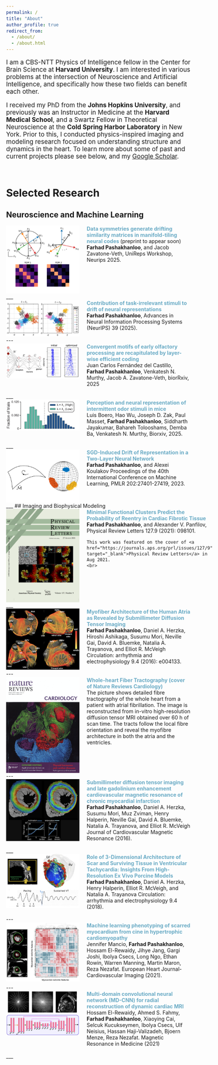 ```yaml
---
permalink: /
title: "About"
author_profile: true
redirect_from: 
  - /about/
  - /about.html
---
```

<div style="font-size: 17px;">
<p>I am a CBS-NTT Physics of Intelligence fellow in the Center for Brain Science at <b>Harvard University</b>. I am interested in various problems at the intersection of Neuroscience and Artificial Intelligence, and specifically how these two fields can benefit each other.</p>

<p>I received my PhD from the <b>Johns Hopkins University</b>, and previously was an Instructor in Medicine at the <b>Harvard Medical School</b>, and a Swartz Fellow in Theoretical Neuroscience at the <b>Cold Spring Harbor Laboratory</b> in New York. Prior to this, I conducted physics-inspired imaging and modeling research focused on understanding structure and dynamics in the heart. To learn more about some of past and current projects please see below, and my
<a href="https://scholar.google.com/citations?user=aIQV3HAAAAAJ&hl=en" target="_blank">Google Scholar</a>.</p>

</div>
<br>
<!-- News
======
<span style="font-size:18px">
<!-- [09/2025] Paper accepted at Neurips' UniReps Workshop.<br>
[09/2025] Paper accepted at Neurips 2025 main conference.<br>
[09/2025] Preprint available on biorXiv.<br>
[06/2025] Presented a poster at Harvard's Kempner NeuroAI Symposium on learning and stability of value representations in the brain. <br>
[12/2023] Interviewed by the <a href="https://www.thetransmitter.org/learning/what-drifting-representations-reveal-about-the-brain/" target="_blank">Transmitter</a> on my research on drifting representations in the brain. -->
<!-- <span> -->


# Selected Research
## Neuroscience and Machine Learning
<!-- <div style="float:left; margin-right: 15px; clear: both;">
  <img src="images/Research1.png" alt="Alt text" width="200">
</div>
Text will 
<div style="clear: both;"></div>
 flow around the image.Text will flow around the image.Text will flow around the image.Text will flow around the image. -->
<div style="display: flex; align-items: flex-start;">
  <img src="images/RSMWebsite.png" alt="Alt text" width="200" style="margin-right: 20px;">
  <span style="font-size:14px">
    <a href="" target="_blank" style="color: #6aabc5ff; text-decoration: none; font-weight: bold;">
     Data symmetries generate drifting similarity matrices in manifold-tiling neural codes
    </a>(preprint to appear soon)<br>
    <strong>Farhad Pashakhanloo</strong>, and Jacob Zavatone-Veth, UniReps Workshop, Neurips 2025.<br>
    <br>
  </span>
</div>
___
<div style="display: flex; align-items: flex-start;">
  <img src="images/MNISTWebsite.png" alt="Alt text" width="200" style="margin-right: 20px;">
  <span style="font-size:14px">
    <a href="https://arxiv.org/abs/2510.21588" target="_blank" style="color: #6aabc5ff; text-decoration: none; font-weight: bold;">
     Contribution of task-irrelevant stimuli to drift of neural representations
    </a><br>
    <strong>Farhad Pashakhanloo</strong>, Advances in Neural Information Processing Systems (NeurIPS) 39 (2025).<br>
    <br>
  </span>
</div>
---
<div style="display: flex; align-items: flex-start;">
  <img src="images/OlfCircuit.png" alt="Alt text" width="200" style="margin-right: 20px;">
  <span style="font-size:14px">
    <a href="https://www.biorxiv.org/content/10.1101/2025.09.03.673748v1.abstract" target="_blank" style="color: #6aabc5ff; text-decoration: none; font-weight: bold;">
     Convergent motifs of early olfactory processing are recapitulated by layer-wise efficient coding
    </a><br>
     Juan Carlos Fernández del Castillo, <strong>Farhad Pashakhanloo</strong>, Venkatesh N. Murthy,  Jacob A. Zavatone-Veth, biorRxiv, 2025<br>
    <br>
  </span>
</div>
___
<div style="display: flex; align-items: flex-start;">
  <img src="images/EvidenceAccOlf.jpg" alt="Alt text" width="200" style="margin-right: 20px;">
  <span style="font-size:14px">
    <a href="https://www.biorxiv.org/content/10.1101/2025.02.12.637969v1.abstract" target="_blank" style="color: #6aabc5ff; text-decoration: none; font-weight: bold;">
     Perception and neural representation of intermittent odor stimuli in mice
    </a><br>
    Luis Boero,  Hao Wu,  Joseph D. Zak,  Paul Masset, <strong>Farhad Pashakhanloo</strong>,  Siddharth Jayakumar,  Bahareh Tolooshams,  Demba Ba,  Venkatesh N. Murthy, Biorxiv, 2025.<br>
    <br>
  </span>
</div>
___
<div style="display: flex; align-items: flex-start;">
  <img src="images/Research2.png" alt="Alt text" width="200" style="margin-right: 20px;">
  <span style="font-size:14px">
    <a href="https://proceedings.mlr.press/v202/pashakhanloo23a.html" target="_blank" style="color: #6aabc5ff; text-decoration: none; font-weight: bold;">
     SGD-Induced Drift of Representation in a Two-Layer Neural Network
    </a><br>
    <strong>Farhad Pashakhanloo</strong>, and Alexei Koulakov Proceedings of the 40th International Conference on Machine Learning, PMLR 202:27401-27419, 2023.<br>
    <br>
  </span>
</div>
___
## Imaging and Biophysical Modeling
<div style="display: flex; align-items: flex-start;">
  <img src="images/PRLCoverFarhad2.png" alt="Alt text" width="200" style="margin-right: 20px;">
  <span style="font-size:14px">
    <a href="files/PashakhanlooPRL2021.pdf" target="_blank" style="color: #6aabc5ff; text-decoration: none; font-weight: bold;">
     Minimal Functional Clusters Predict the Probability of Reentry in Cardiac Fibrotic Tissue
    </a><br>
    <strong>Farhad Pashakhanloo</strong>, and Alexander V. Panfilov, Physical Review Letters 127.9 (2021): 098101.<br>
    
    This work was featured on the cover of <a href="https://journals.aps.org/prl/issues/127/9" target="_blank">Physical Review Letters</a> in Aug 2021.
    <br>
  </span>
</div>
___
<div style="display: flex; align-items: flex-start;">
  <img src="images/FigureAtria2.png" alt="Alt text" width="200" style="margin-right: 20px;">
  <span style="font-size:14px">
    <a href="https://www.ahajournals.org/doi/full/10.1161/CIRCEP.116.004133" target="_blank" style="color: #6aabc5ff; text-decoration: none; font-weight: bold;">
     Myofiber Architecture of the Human Atria as Revealed by Submillimeter Diffusion Tensor Imaging
    </a><br>
    <strong>Farhad Pashakhanloo</strong>, Daniel A. Herzka, Hiroshi Ashikaga, Susumu Mori, Neville Gai, David A. Bluemke, Natalia A. Trayanova, and Elliot R. McVeigh  Circulation: arrhythmia and electrophysiology 9.4 (2016): e004133.<br>
    <br>
  </span>
</div>
---
<div style="display: flex; align-items: flex-start;">
  <img src="images/NatureCoverFarhad.png" alt="Alt text" width="200" style="margin-right: 20px;">
  <span style="font-size:14px">
    <a href="https://nature.com/nrcardio/volumes/14/issues/1" target="_blank" style="color: #6aabc5ff; text-decoration: none; font-weight: bold;">
     Whole-heart Fiber Tractography (cover of Nature Reviews Cardiology)
    </a><br>
    The picture shows detailed fibre tractography of the whole heart from a patient with atrial fibrillation. The image is reconstructed from in-vitro high-resolution diffusion tensor MRI obtained over 60 h of scan time. The tracts follow the local fibre orientation and reveal the myofibre architecture in both the atria and the ventricles.
    <br>
    <br>
  </span>
</div>
---
<div style="display: flex; align-items: flex-start;">
  <img src="images/Infarct.png" alt="Alt text" width="200" style="margin-right: 20px;">
  <span style="font-size:14px">
    <a href="https://www.sciencedirect.com/science/article/pii/S1097664723010438" target="_blank" style="color: #6aabc5ff; text-decoration: none; font-weight: bold;">
     Submillimeter diffusion tensor imaging and late gadolinium enhancement cardiovascular magnetic resonance of chronic myocardial infarction
    </a><br>
    <strong>Farhad Pashakhanloo</strong>, Daniel A. Herzka, Susumu Mori, Muz Zviman, Henry Halperin, Neville Gai, David A. Bluemke, Natalia A. Trayanova, and Elliot R. McVeigh  Journal of Cardiovascular Magnetic Resonance (2016).<br>
    <br>
  </span>
</div>
___
<div style="display: flex; align-items: flex-start;">
  <img src="images/3DHighResModel.png" alt="Alt text" width="200" style="margin-right: 20px;">
  <span style="font-size:14px">
    <a href="https://www.ahajournals.org/doi/full/10.1161/CIRCEP.116.004133" target="_blank" style="color: #6aabc5ff; text-decoration: none; font-weight: bold;">
     Role of 3-Dimensional Architecture of Scar and Surviving Tissue in Ventricular Tachycardia: Insights From High-Resolution Ex Vivo Porcine Models
    </a><br>
    <strong>Farhad Pashakhanloo</strong>, Daniel A. Herzka, Henry Halperin, Elliot R. McVeigh, and Natalia A. Trayanova  Circulation: arrhythmia and electrophysiology 9.4 (2018).<br>
    <br>
  </span>
</div>
---
<div style="display: flex; align-items: flex-start;">
  <img src="images/Radiomics.png" alt="Alt text" width="200" style="margin-right: 20px;">
  <span style="font-size:14px">
    <a href="https://academic.oup.com/ehjcimaging/article/23/4/532/6199608" target="_blank" style="color: #6aabc5ff; text-decoration: none; font-weight: bold;">
     Machine learning phenotyping of scarred myocardium from cine in hypertrophic cardiomyopathy
    </a><br>
    Jennifer Mancio, <strong>Farhad Pashakhanloo</strong>, Hossam El-Rewaidy, Jihye Jang, Gargi Joshi, Ibolya Csecs, Long Ngo, Ethan Rowin, Warren Manning, Martin Maron, Reza Nezafat. European Heart Journal-Cardiovascular Imaging (2021).<br>
    <br>
  </span>
</div>
---
<div style="display: flex; align-items: flex-start;">
  <img src="images/CineCNN.png" alt="Alt text" width="200" style="margin-right: 20px;">
  <span style="font-size:14px">
    <a href="https://academic.oup.com/ehjcimaging/article/23/4/532/6199608" target="_blank" style="color: #6aabc5ff; text-decoration: none; font-weight: bold;">
     Multi-domain convolutional neural network (MD-CNN) for radial reconstruction of dynamic cardiac MRI
    </a><br>
   Hossam El-Rewaidy, Ahmed S. Fahmy, <strong>Farhad Pashakhanloo</strong>, Xiaoying Cai, Selcuk Kucukseymen, Ibolya Csecs, Ulf Neisius, Hassan Haji-Valizadeh, Bjoern Menze, Reza Nezafat. Magnetic Resonance in Medicine (2021) <br>
    <br>
  </span>
</div>
___
<!-- This is the front page of a website that is powered by the [Academic Pages template](https://github.com/academicpages/academicpages.github.io) and hosted on GitHub pages. [GitHub pages](https://pages.github.com) is a free service in which websites are built and hosted from code and data stored in a GitHub repository, automatically updating when a new commit is made to the repository. This template was forked from the [Minimal Mistakes Jekyll Theme](https://mmistakes.github.io/minimal-mistakes/) created by Michael Rose, and then extended to support the kinds of content that academics have: publications, talks, teaching, a portfolio, blog posts, and a dynamically-generated CV. Incidentally, these same features make it a great template for anyone that needs to show off a professional template!

 You can fork [this template](https://github.com/academicpages/academicpages.github.io) right now, modify the configuration and Markdown files, add your own PDFs and other content, and have your own site for free, with no ads!

A data-driven personal website
======
Like many other Jekyll-based GitHub Pages templates, Academic Pages makes you separate the website's content from its form. The content & metadata of your website are in structured Markdown files, while various other files constitute the theme, specifying how to transform that content & metadata into HTML pages. You keep these various Markdown (.md), YAML (.yml), HTML, and CSS files in a public GitHub repository. Each time you commit and push an update to the repository, the [GitHub pages](https://pages.github.com/) service creates static HTML pages based on these files, which are hosted on GitHub's servers free of charge.

Many of the features of dynamic content management systems (like Wordpress) can be achieved in this fashion, using a fraction of the computational resources and with far less vulnerability to hacking and DDoSing. You can also modify the theme to your heart's content without touching the content of your site. If you get to a point where you've broken something in Jekyll/HTML/CSS beyond repair, your Markdown files describing your talks, publications, etc. are safe. You can rollback the changes or even delete the repository and start over - just be sure to save the Markdown files! You can also write scripts that process the structured data on the site, such as [this one](https://github.com/academicpages/academicpages.github.io/blob/master/talkmap.ipynb) that analyzes metadata in pages about talks to display [a map of every location you've given a talk](https://academicpages.github.io/talkmap.html).

For those users that need more advanced functionality, the template also supports the following popular tools:
- [MathJax](https://www.mathjax.org/) for mathematical equations
- [Mermaid](https://mermaid.js.org/) for diagraming
- [Plotly](https://plotly.com/javascript/) for plotting

Getting started
======
1. Register a GitHub account if you don't have one and confirm your e-mail (required!)
1. Fork [this template](https://github.com/academicpages/academicpages.github.io) by clicking the "Use this template" button in the top right. 
1. Go to the repository's settings (rightmost item in the tabs that start with "Code", should be below "Unwatch"). Rename the repository "[your GitHub username].github.io", which will also be your website's URL.
1. Set site-wide configuration and create content & metadata (see below -- also see [this set of diffs](http://archive.is/3TPas) showing what files were changed to set up [an example site](https://getorg-testacct.github.io) for a user with the username "getorg-testacct")
1. Upload any files (like PDFs, .zip files, etc.) to the files/ directory. They will appear at https://[your GitHub username].github.io/files/example.pdf.  
1. Check status by going to the repository settings, in the "GitHub pages" section

Site-wide configuration
------
The main configuration file for the site is in the base directory in [_config.yml](https://github.com/academicpages/academicpages.github.io/blob/master/_config.yml), which defines the content in the sidebars and other site-wide features. You will need to replace the default variables with ones about yourself and your site's github repository. The configuration file for the top menu is in [_data/navigation.yml](https://github.com/academicpages/academicpages.github.io/blob/master/_data/navigation.yml). For example, if you don't have a portfolio or blog posts, you can remove those items from that navigation.yml file to remove them from the header. 

Create content & metadata
------
For site content, there is one Markdown file for each type of content, which are stored in directories like _publications, _talks, _posts, _teaching, or _pages. For example, each talk is a Markdown file in the [_talks directory](https://github.com/academicpages/academicpages.github.io/tree/master/_talks). At the top of each Markdown file is structured data in YAML about the talk, which the theme will parse to do lots of cool stuff. The same structured data about a talk is used to generate the list of talks on the [Talks page](https://academicpages.github.io/talks), each [individual page](https://academicpages.github.io/talks/2012-03-01-talk-1) for specific talks, the talks section for the [CV page](https://academicpages.github.io/cv), and the [map of places you've given a talk](https://academicpages.github.io/talkmap.html) (if you run this [python file](https://github.com/academicpages/academicpages.github.io/blob/master/talkmap.py) or [Jupyter notebook](https://github.com/academicpages/academicpages.github.io/blob/master/talkmap.ipynb), which creates the HTML for the map based on the contents of the _talks directory).

**Markdown generator**

The repository includes [a set of Jupyter notebooks](https://github.com/academicpages/academicpages.github.io/tree/master/markdown_generator
) that converts a CSV containing structured data about talks or presentations into individual Markdown files that will be properly formatted for the Academic Pages template. The sample CSVs in that directory are the ones I used to create my own personal website at stuartgeiger.com. My usual workflow is that I keep a spreadsheet of my publications and talks, then run the code in these notebooks to generate the Markdown files, then commit and push them to the GitHub repository.

How to edit your site's GitHub repository
------
Many people use a git client to create files on their local computer and then push them to GitHub's servers. If you are not familiar with git, you can directly edit these configuration and Markdown files directly in the github.com interface. Navigate to a file (like [this one](https://github.com/academicpages/academicpages.github.io/blob/master/_talks/2012-03-01-talk-1.md) and click the pencil icon in the top right of the content preview (to the right of the "Raw | Blame | History" buttons). You can delete a file by clicking the trashcan icon to the right of the pencil icon. You can also create new files or upload files by navigating to a directory and clicking the "Create new file" or "Upload files" buttons. 

Example: editing a Markdown file for a talk
![Editing a Markdown file for a talk](/images/editing-talk.png)

For more info
------
More info about configuring Academic Pages can be found in [the guide](https://academicpages.github.io/markdown/), the [growing wiki](https://github.com/academicpages/academicpages.github.io/wiki), and you can always [ask a question on GitHub](https://github.com/academicpages/academicpages.github.io/discussions). The [guides for the Minimal Mistakes theme](https://mmistakes.github.io/minimal-mistakes/docs/configuration/) (which this theme was forked from) might also be helpful. -->
